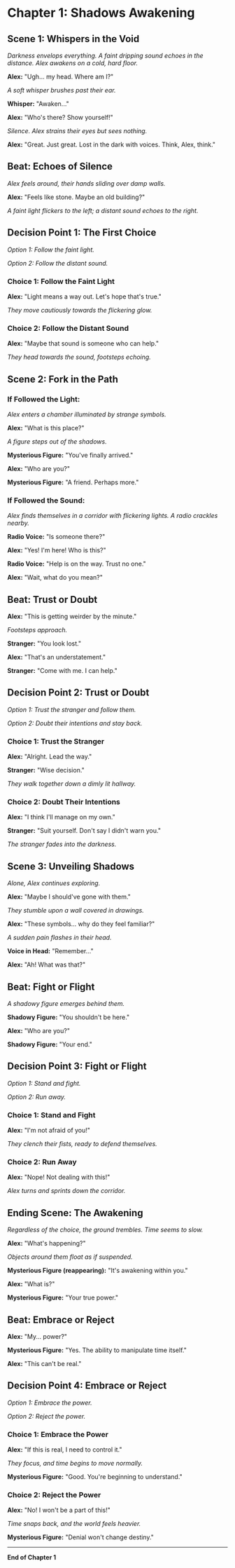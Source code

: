 # Chapter 1: Shadows Awakening

## Scene 1: Whispers in the Void

*Darkness envelops everything. A faint dripping sound echoes in the distance. Alex awakens on a cold, hard floor.*

**Alex:** "Ugh... my head. Where am I?"

*A soft whisper brushes past their ear.*

**Whisper:** "Awaken..."

**Alex:** "Who's there? Show yourself!"

*Silence. Alex strains their eyes but sees nothing.*

**Alex:** "Great. Just great. Lost in the dark with voices. Think, Alex, think."

## Beat: Echoes of Silence

*Alex feels around, their hands sliding over damp walls.*

**Alex:** "Feels like stone. Maybe an old building?"

*A faint light flickers to the left; a distant sound echoes to the right.*

## Decision Point 1: The First Choice

*Option 1: Follow the faint light.*

*Option 2: Follow the distant sound.*

### Choice 1: Follow the Faint Light

**Alex:** "Light means a way out. Let's hope that's true."

*They move cautiously towards the flickering glow.*

### Choice 2: Follow the Distant Sound

**Alex:** "Maybe that sound is someone who can help."

*They head towards the sound, footsteps echoing.*

## Scene 2: Fork in the Path

### If Followed the Light:

*Alex enters a chamber illuminated by strange symbols.*

**Alex:** "What is this place?"

*A figure steps out of the shadows.*

**Mysterious Figure:** "You've finally arrived."

**Alex:** "Who are you?"

**Mysterious Figure:** "A friend. Perhaps more."

### If Followed the Sound:

*Alex finds themselves in a corridor with flickering lights. A radio crackles nearby.*

**Radio Voice:** "Is someone there?"

**Alex:** "Yes! I'm here! Who is this?"

**Radio Voice:** "Help is on the way. Trust no one."

**Alex:** "Wait, what do you mean?"

## Beat: Trust or Doubt

**Alex:** "This is getting weirder by the minute."

*Footsteps approach.*

**Stranger:** "You look lost."

**Alex:** "That's an understatement."

**Stranger:** "Come with me. I can help."

## Decision Point 2: Trust or Doubt

*Option 1: Trust the stranger and follow them.*

*Option 2: Doubt their intentions and stay back.*

### Choice 1: Trust the Stranger

**Alex:** "Alright. Lead the way."

**Stranger:** "Wise decision."

*They walk together down a dimly lit hallway.*

### Choice 2: Doubt Their Intentions

**Alex:** "I think I'll manage on my own."

**Stranger:** "Suit yourself. Don't say I didn't warn you."

*The stranger fades into the darkness.*

## Scene 3: Unveiling Shadows

*Alone, Alex continues exploring.*

**Alex:** "Maybe I should've gone with them."

*They stumble upon a wall covered in drawings.*

**Alex:** "These symbols... why do they feel familiar?"

*A sudden pain flashes in their head.*

**Voice in Head:** "Remember..."

**Alex:** "Ah! What was that?"

## Beat: Fight or Flight

*A shadowy figure emerges behind them.*

**Shadowy Figure:** "You shouldn't be here."

**Alex:** "Who are you?"

**Shadowy Figure:** "Your end."

## Decision Point 3: Fight or Flight

*Option 1: Stand and fight.*

*Option 2: Run away.*

### Choice 1: Stand and Fight

**Alex:** "I'm not afraid of you!"

*They clench their fists, ready to defend themselves.*

### Choice 2: Run Away

**Alex:** "Nope! Not dealing with this!"

*Alex turns and sprints down the corridor.*

## Ending Scene: The Awakening

*Regardless of the choice, the ground trembles. Time seems to slow.*

**Alex:** "What's happening?"

*Objects around them float as if suspended.*

**Mysterious Figure (reappearing):** "It's awakening within you."

**Alex:** "What is?"

**Mysterious Figure:** "Your true power."

## Beat: Embrace or Reject

**Alex:** "My... power?"

**Mysterious Figure:** "Yes. The ability to manipulate time itself."

**Alex:** "This can't be real."

## Decision Point 4: Embrace or Reject

*Option 1: Embrace the power.*

*Option 2: Reject the power.*

### Choice 1: Embrace the Power

**Alex:** "If this is real, I need to control it."

*They focus, and time begins to move normally.*

**Mysterious Figure:** "Good. You're beginning to understand."

### Choice 2: Reject the Power

**Alex:** "No! I won't be a part of this!"

*Time snaps back, and the world feels heavier.*

**Mysterious Figure:** "Denial won't change destiny."

---

**End of Chapter 1**
